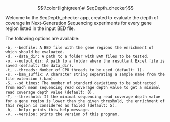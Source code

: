 $${\color{lightgreen}# SeqDepth_checker}$$

Welcome to the SeqDepth_checker app, created to evaluate the depth of coverage in Next-Generation Sequencing experiments for every gene region listed in the input BED file. 

The following options are available:

	-b, --bedfile: A BED file with the gene regions the enrichment of which should be evaluated.
	-d, --data_dir: A path to a folder with BAM files to be tested.
	-o, --output_dir: A path to a folder where the resultant Excel file is saved (default: the data_dir).
	-t, --threads: Number of CPU threads to be used (default: 1).
	-s, --bam_suffix: A character string separating a sample name from the file extension (.bam).
	-S, --sd_times: The number of standard deviations to be subtracted from each mean sequencing read coverage depth value to get a minimal read coverage depth value (default: 0).
	-T, --threshold: If the minimal sequencing read coverage depth value for a gene region is lower than the given threshold, the enrichment of this region is considered as failed (default: 5).
	-h, --help: prints this help message.
	-v, --version: prints the version of this program.
